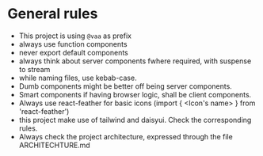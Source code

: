 # General rules

- This project is using `@vaa` as prefix
- always use function components
- never export default components
- always think about server components fwhere required, with suspense to stream
- while naming files, use kebab-case.
- Dumb components might be better off being server components.
- Smart components if having browser logic, shall be client components.
- Always use react-feather for basic icons (import { <Icon's name> } from 'react-feather')
- this project make use of tailwind and daisyui. Check the corresponding rules.
- Always check the project architecture, expressed through the file ARCHITECHTURE.md
